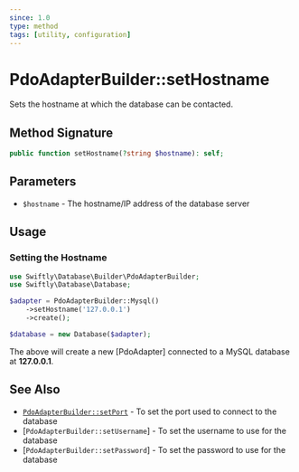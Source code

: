 ```yaml
---
since: 1.0
type: method
tags: [utility, configuration]
---
```

# PdoAdapterBuilder::setHostname

Sets the hostname at which the database can be contacted.

## Method Signature

```php
public function setHostname(?string $hostname): self;
```

## Parameters

* `$hostname` - The hostname/IP address of the database server

## Usage
### Setting the Hostname

```php
use Swiftly\Database\Builder\PdoAdapterBuilder;
use Swiftly\Database\Database;

$adapter = PdoAdapterBuilder::Mysql()
    ->setHostname('127.0.0.1')
    ->create();

$database = new Database($adapter);
```

The above will create a new [PdoAdapter] connected to a MySQL database at
**127.0.0.1**.

## See Also

* [`PdoAdapterBuilder::setPort`](./setPort.md) - To set the port used to connect to the database
* [`PdoAdapterBuilder::setUsername`] - To set the username to use for the database
* [`PdoAdapterBuilder::setPassword`] - To set the password to use for the database
